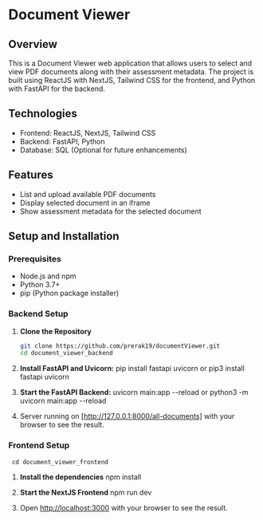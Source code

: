 
# Document Viewer

## Overview

This is a Document Viewer web application that allows users to select and view PDF documents along with their assessment metadata. The project is built using ReactJS with NextJS, Tailwind CSS for the frontend, and Python with FastAPI for the backend.

## Technologies

- Frontend: ReactJS, NextJS, Tailwind CSS
- Backend: FastAPI, Python
- Database: SQL (Optional for future enhancements)

## Features

- List and upload available PDF documents
- Display selected document in an iframe
- Show assessment metadata for the selected document

## Setup and Installation

### Prerequisites

- Node.js and npm
- Python 3.7+
- pip (Python package installer)

### Backend Setup

1. **Clone the Repository**
   ```bash
   git clone https://github.com/prerak19/documentViewer.git
   cd document_viewer_backend

2. **Install FastAPI and Uvicorn:**
    pip install fastapi uvicorn
    or
    pip3 install fastapi uvicorn

3. **Start the FastAPI Backend:**
    uvicorn main:app --reload
    or
    python3 -m uvicorn main:app --reload  

4. Server running on [http://127.0.0.1:8000/all-documents] with your browser to see the result.      

### Frontend Setup
     cd document_viewer_frontend

1. **Install the dependencies**
   npm install

2. **Start the NextJS Frontend**
    npm run dev

3. Open [http://localhost:3000](http://localhost:3000) with your browser to see the result.
